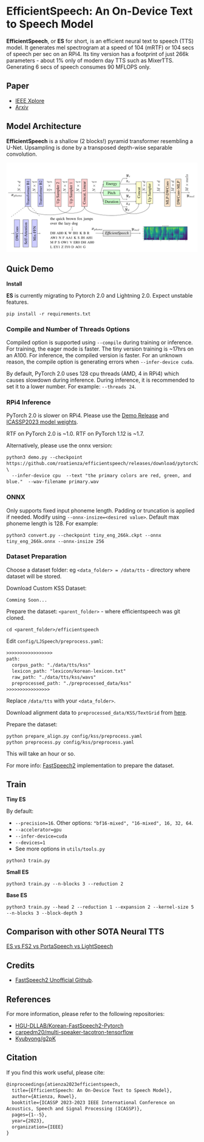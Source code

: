 # EfficientSpeech: An On-Device Text to Speech Model

**EfficientSpeech**, or **ES** for short, is an efficient neural text to speech (TTS) model. It generates mel spectrogram at a speed of 104 (mRTF) or 104 secs of speech per sec on an RPi4. Its tiny version has a footprint of just 266k parameters - about 1% only of modern day TTS such as MixerTTS. Generating 6 secs of speech consumes 90 MFLOPS only. 

## Paper

- [IEEE Xplore](https://ieeexplore.ieee.org/abstract/document/10094639)
- [Arxiv](https://arxiv.org/abs/2305.13905)

## Model Architecture

**EfficientSpeech** is a shallow (2 blocks!) pyramid transformer resembling a U-Net. Upsampling is done by a transposed depth-wise separable convolution.

![model](media/model.svg)

## Quick Demo

**Install**

**ES** is currently migrating to Pytorch 2.0 and Lightning 2.0. Expect unstable features.

```
pip install -r requirements.txt
```

### Compile and Number of Threads Options

Compiled option is supported using `--compile` during training or inference. For training, the eager mode is faster. The tiny version training is ~17hrs on an A100. For inference, the compiled version is faster. For an unknown reason, the compile option is generating errors when `--infer-device cuda`.

By default, PyTorch 2.0 uses 128 cpu threads (AMD, 4 in RPi4) which causes slowdown during inference. During inference, it is recommended to set it to a lower number. For example: `--threads 24`.

### RPi4 Inference

PyTorch 2.0 is slower on RPi4. Please use the [Demo Release](https://github.com/roatienza/efficientspeech/releases/tag/demo-0.1-release) and [ICASSP2023 model weights](https://github.com/roatienza/efficientspeech/releases/tag/icassp2023).

RTF on PyTorch 2.0 is ~1.0. RTF on PyTorch 1.12 is ~1.7. 

Alternatively, please use the onnx version:

```
python3 demo.py --checkpoint https://github.com/roatienza/efficientspeech/releases/download/pytorch2.0.1/tiny_eng_266k.onnx \
  --infer-device cpu  --text "the primary colors are red, green, and blue."  --wav-filename primary.wav
```

### ONNX 

Only supports fixed input phoneme length. Padding or truncation is applied if needed. Modify using `--onnx-insize=<desired value>`. Default max phoneme length is 128. For example:

```
python3 convert.py --checkpoint tiny_eng_266k.ckpt --onnx tiny_eng_266k.onnx --onnx-insize 256
```

### Dataset Preparation

Choose a dataset folder: eg `<data_folder> = /data/tts` - directory where dataset will be stored.

Download Custom KSS Dataset:

```
Comming Soon...
```

Prepare the dataset:  `<parent_folder>` -  where efficientspeech was git cloned.

```
cd <parent_folder>/efficientspeech
```

Edit `config/LJSpeech/preprocess.yaml`:

```
>>>>>>>>>>>>>>>>>
path:
  corpus_path: "./data/tts/kss"
  lexicon_path: "lexicon/korean-lexicon.txt"
  raw_path: "./data/tts/kss/wavs"
  preprocessed_path: "./preprocessed_data/kss"
>>>>>>>>>>>>>>>>
```

Replace `/data/tts` with your `<data_folder>`.

Download alignment data to `preprocessed_data/KSS/TextGrid` from [here](https://drive.google.com/file/d/1LgZPfWAvPcdOpGBSncvMgv54rGIf1y-H/view).

Prepare the dataset:

```
python prepare_align.py config/kss/preprocess.yaml
python preprocess.py config/kss/preprocess.yaml
```

This will take an hour or so.

For more info: [FastSpeech2](https://github.com/ming024/FastSpeech2) implementation to prepare the dataset.

## Train

**Tiny ES**

By default:
  - `--precision=16`. Other options: `"bf16-mixed", "16-mixed", 16, 32, 64`.
  - `--accelerator=gpu`
  - `--infer-device=cuda`
  - `--devices=1`
  - See more options in `utils/tools.py`
  
```
python3 train.py
```

**Small ES**

```
python3 train.py --n-blocks 3 --reduction 2
```

**Base ES**

```
python3 train.py --head 2 --reduction 1 --expansion 2 --kernel-size 5 --n-blocks 3 --block-depth 3
```

## Comparison with other SOTA Neural TTS

[ES vs FS2 vs PortaSpeech vs LightSpeech](https://roatienza.github.io/efficientspeech-demo/)

## Credits

- [FastSpeech2 Unofficial Github](https://github.com/ming024/FastSpeech2).

## References

For more information, please refer to the following repositories: 
- [HGU-DLLAB/Korean-FastSpeech2-Pytorch](https://github.com/HGU-DLLAB/Korean-FastSpeech2-Pytorch) 
- [carpedm20/multi-speaker-tacotron-tensorflow](https://github.com/carpedm20/multi-speaker-tacotron-tensorflow)
- [Kyubyong/g2pK](https://github.com/Kyubyong/g2pK)


## Citation

If you find this work useful, please cite:

```
@inproceedings{atienza2023efficientspeech,
  title={EfficientSpeech: An On-Device Text to Speech Model},
  author={Atienza, Rowel},
  booktitle={ICASSP 2023-2023 IEEE International Conference on Acoustics, Speech and Signal Processing (ICASSP)},
  pages={1--5},
  year={2023},
  organization={IEEE}
}
```

